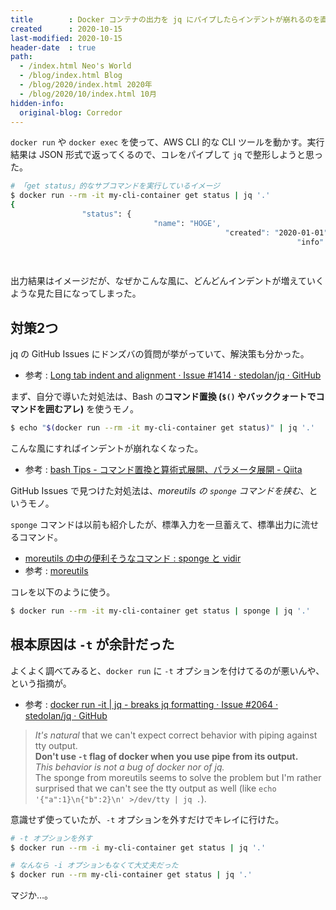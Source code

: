 ```yaml
---
title        : Docker コンテナの出力を jq にパイプしたらインデントが崩れるのを直す
created      : 2020-10-15
last-modified: 2020-10-15
header-date  : true
path:
  - /index.html Neo's World
  - /blog/index.html Blog
  - /blog/2020/index.html 2020年
  - /blog/2020/10/index.html 10月
hidden-info:
  original-blog: Corredor
---
```


`docker run` や `docker exec` を使って、AWS CLI 的な CLI ツールを動かす。実行結果は JSON 形式で返ってくるので、コレをパイプして `jq` で整形しようと思った。

```bash
# 「get status」的なサブコマンドを実行しているイメージ
$ docker run --rm -it my-cli-container get status | jq '.'
{
                "status": {
                                "name": "HOGE',
                                                "created": "2020-01-01",
                                                                "info": "Running"
                                                                                }
                                                                                                }
```

出力結果はイメージだが、なぜかこんな風に、どんどんインデントが増えていくような見た目になってしまった。

## 対策2つ

jq の GitHub Issues にドンズバの質問が挙がっていて、解決策も分かった。

- 参考 : [Long tab indent and alignment · Issue #1414 · stedolan/jq · GitHub](https://github.com/stedolan/jq/issues/1414)

まず、自分で導いた対処法は、Bash の**コマンド置換 (`$()` やバッククォートでコマンドを囲むアレ)** を使うモノ。

```bash
$ echo "$(docker run --rm -it my-cli-container get status)" | jq '.'
```

こんな風にすればインデントが崩れなくなった。

- 参考 : [bash Tips - コマンド置換と算術式展開、パラメータ展開 - Qiita](https://qiita.com/mashumashu/items/bbc3a79bc779fe8c4f99)

GitHub Issues で見つけた対処法は、*moreutils の `sponge` コマンドを挟む*、というモノ。

`sponge` コマンドは以前も紹介したが、標準入力を一旦蓄えて、標準出力に流せるコマンド。

- [moreutils の中の便利そうなコマンド : sponge と vidir](/blog/2020/07/28-01.html)
- 参考 : [moreutils](https://joeyh.name/code/moreutils/)

コレを以下のように使う。

```bash
$ docker run --rm -it my-cli-container get status | sponge | jq '.'
```

## 根本原因は `-t` が余計だった

よくよく調べてみると、`docker run` に `-t` オプションを付けてるのが悪いんや、という指摘が。

- 参考 : [docker run -it | jq - breaks jq formatting · Issue #2064 · stedolan/jq · GitHub](https://github.com/stedolan/jq/issues/2064)

> *It's natural* that we can't expect correct behavior with piping against tty output.  
> **Don't use `-t` flag of docker when you use pipe from its output.**  
> *This behavior is not a bug of docker nor of jq.*  
> The sponge from moreutils seems to solve the problem but I'm rather surprised that we can't see the tty output as well (like `echo '{"a":1}\n{"b":2}\n' >/dev/tty | jq .`).

意識せず使っていたが、`-t` オプションを外すだけでキレイに行けた。

```bash
# -t オプションを外す
$ docker run --rm -i my-cli-container get status | jq '.'

# なんなら -i オプションもなくて大丈夫だった
$ docker run --rm my-cli-container get status | jq '.'
```

マジか…。
